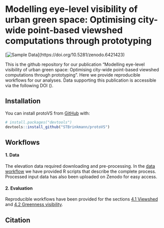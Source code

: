 
<!-- README.md is generated from README.Rmd. Please edit that file -->

# Modelling eye-level visibility of urban green space: Optimising city-wide point-based viewshed computations through prototyping

<!-- badges: start -->
<!-- [![DOI]()]() -->

[![Sample
Data](https://badgen.net/badge/Sample%20Data/10.5281%252Fzenodo.6421423/blue?)](https://doi.org/10.5281/zenodo.6421423)
<!-- badges: end -->

This is the github repository for our publication “Modelling eye-level
visibility of urban green space: Optimising city-wide point-based
viewshed computations through prototyping”. Here we provide reproducible
workflows for our analyses. Data supporting this publication is
accessible via the following DOI ().

## Installation

You can install protoVS from [GitHub](https://github.com/) with:

``` r
# install.packages("devtools")
devtools::install_github("STBrinkmann/protoVS")
```

## Workflows

#### 1. Data

The elevation data required downloading and pre-processing. In the
<a href="docs/workflows/00_Data/">data workflow</a> we have provided R
scripts that describe the complete process. Processed input data has
also been uploaded on Zenodo for easy access.

#### 2. Evaluation

Reproducible workflows have been provided for the sections
<a href="docs/workflows/04_1_Experiment_Viewshed/">4.1 Viewshed</a> and
<a href="docs/workflows/04_2_Experiment_VGVI/">4.2 Greenness
visibility</a>.

## Citation
